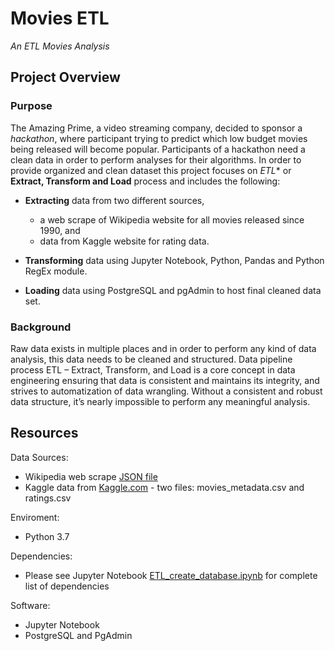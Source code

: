 # Movies ETL
*An ETL Movies Analysis*

## Project Overview

### Purpose
The Amazing Prime, a video streaming company, decided to sponsor a *hackathon*, where participant trying to predict which low budget movies being released will become popular. Participants of a hackathon need a clean data in order to perform analyses for their algorithms. In order to provide organized and clean dataset this project focuses on *ETL** or **Extract, Transform and Load** process and includes the following:

-	**Extracting** data from two different sources, 

    - a web scrape of Wikipedia website for all movies released since 1990, and
    - data from Kaggle website for rating data.
-	**Transforming** data using Jupyter Notebook, Python, Pandas and Python RegEx module.
-	**Loading** data using PostgreSQL and pgAdmin to host final cleaned data set.

### Background
Raw data exists in multiple places and in order to perform any kind of data analysis, this data needs to be cleaned and structured. Data pipeline process ETL – Extract, Transform, and Load is a core concept in data engineering ensuring that data is consistent and maintains its integrity, and strives to automatization of data wrangling. Without a consistent and robust data structure, it’s nearly impossible to perform any meaningful analysis. 

## Resources

Data Sources: 

-	Wikipedia web scrape [JSON file](Resources/wikipedia-movies.json)
-	Kaggle data from [Kaggle.com](https://www.kaggle.com/rounakbanik/the-movies-dataset) - two files: movies_metadata.csv and ratings.csv

Enviroment:
-	Python 3.7

Dependencies:
-	Please see Jupyter Notebook [ETL_create_database.ipynb](ETL_create_database.ipynb) for complete list of dependencies

Software:
-	Jupyter Notebook
-	PostgreSQL and PgAdmin

